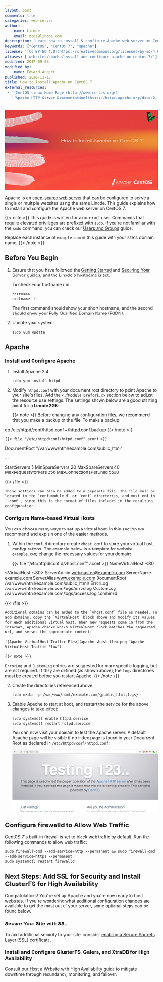 ```yaml
---
layout: post
comments: true
categories: web-server
author:
    name: Linode
    email: docs@linode.com
description: 'Learn how to install & configure Apache web server on Centos 7 on a Linode.'
keywords: ["CentOS", "CentOS 7", "apache"]
license: '[CC BY-ND 4.0](https://creativecommons.org/licenses/by-nd/4.0)'
aliases: ['websites/apache/install-and-configure-apache-on-centos-7/']
modified: 2017-09-05
modified_by:
    name: Edward Angert
published: 2016-11-18
title: How to Install Apache on CentOS 7
external_resources:
 - '[CentOS Linux Home Page](http://www.centos.org/)'
 - '[Apache HTTP Server Documentation](http://httpd.apache.org/docs/2.4/)'
---
```


![How to Install and Configure Apache Web Server on CentOS 7](How_to_Install_Apache_on_CentOS_7_smg.jpg)

Apache is an [open-source web server](https://httpd.apache.org/ABOUT_APACHE.html) that can be configured to serve a single or multiple websites using the same Linode. This guide explains how to install and configure the Apache web server on CentOS 7.

{{< note >}}
This guide is written for a non-root user. Commands that require elevated privileges are prefixed with `sudo`. If you're not familiar with the `sudo` command, you can check our [Users and Groups](/docs/tools-reference/linux-users-and-groups) guide.

Replace each instance of `example.com` in this guide with your site's domain name.
{{< /note >}}

## Before You Begin

1.  Ensure that you have followed the [Getting Started](/docs/getting-started) and [Securing Your Server](/docs/security/securing-your-server) guides, and the Linode's [hostname is set](/docs/getting-started#setting-the-hostname).

    To check your hostname run:

        hostname
        hostname -f

    The first command should show your short hostname, and the second should show your Fully Qualified Domain Name (FQDN).

2.  Update your system:

        sudo yum update

## Apache

### Install and Configure Apache

1.  Install Apache 2.4:

        sudo yum install httpd

2.  Modify `httpd.conf` with your document root directory to point Apache to your site's files. Add the `<IfModule prefork.c>` section below to adjust the resource use settings. The settings shown below are a good starting point for a **Linode 2GB**:

    {{< note >}}
Before changing any configuration files, we recommend that you make a backup of the file. To make a backup:

cp /etc/httpd/conf/httpd.conf ~/httpd.conf.backup
{{< /note >}}

    {{< file "/etc/httpd/conf/httpd.conf" aconf >}}
DocumentRoot "/var/www/html/example.com/public_html"

...

<IfModule prefork.c>
    StartServers        5
    MinSpareServers     20
    MaxSpareServers     40
    MaxRequestWorkers   256
    MaxConnectionsPerChild 5500
</IfModule>

{{< /file >}}


    These settings can also be added to a separate file. The file must be located in the `conf.module.d` or `conf` directories, and must end in `.conf`, since this is the format of files included in the resulting configuration.

### Configure Name-based Virtual Hosts

You can choose many ways to set up a virtual host. In this section we recommend and explain one of the easier methods.

1.  Within the `conf.d` directory create `vhost.conf` to store your virtual host configurations. The example below is a template for website `example.com`; change the necessary values for your domain:

    {{< file "/etc/httpd/conf.d/vhost.conf" aconf >}}
NameVirtualHost *:80

<VirtualHost *:80>
    ServerAdmin webmaster@example.com
    ServerName example.com
    ServerAlias www.example.com
    DocumentRoot /var/www/html/example.com/public_html/
    ErrorLog /var/www/html/example.com/logs/error.log
    CustomLog /var/www/html/example.com/logs/access.log combined
</VirtualHost>

{{< /file >}}


    Additional domains can be added to the `vhost.conf` file as needed. To add domains, copy the `VirtualHost` block above and modify its values for each additional virtual host. When new requests come in from the internet, Apache checks which VirtualHost block matches the requested url, and serves the appropriate content:

    ![Apache VirtualHost Traffic Flow](apache-vhost-flow.png "Apache VirtualHost Traffic Flow")

    {{< note >}}
`ErrorLog` and `CustomLog` entries are suggested for more specific logging, but are not required. If they are defined (as shown above), the `logs` directories must be created before you restart Apache.
{{< /note >}}

2.  Create the directories referenced above:

        sudo mkdir -p /var/www/html/example.com/{public_html,logs}

3.  Enable Apache to start at boot, and restart the service for the above changes to take effect:

        sudo systemctl enable httpd.service
        sudo systemctl restart httpd.service

    You can now visit your domain to test the Apache server. A default Apache page will be visible if no index page is found in your Document Root as declared in `/etc/httpd/conf/httpd.conf`:

    ![Apache on CentOS 7 Welcome Screen](centos7-apache-welcome.png "Welcome to Apache on CentOS 7")

## Configure firewalld to Allow Web Traffic

CentOS 7's built-in firewall is set to block web traffic by default. Run the following commands to allow web traffic:

    sudo firewall-cmd --add-service=http --permanent && sudo firewall-cmd --add-service=https --permanent
    sudo systemctl restart firewalld

## Next Steps: Add SSL for Security and Install GlusterFS for High Availability

Congratulations! You've set up Apache and you're now ready to host websites. If you're wondering what additional configuration changes are available to get the most out of your server, some optional steps can be found below.

### Secure Your Site with SSL

To add additional security to your site, consider [enabling a Secure Sockets Layer (SSL) certificate](/docs/security/ssl/ssl-apache2-centos).

### Install and Configure GlusterFS, Galera, and XtraDB for High Availability

Consult our [Host a Website with High Availability](/docs/websites/host-a-website-with-high-availability) guide to mitigate downtime through redundancy, monitoring, and failover.
